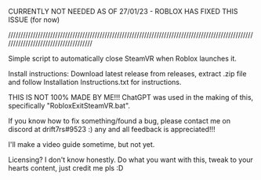 CURRENTLY NOT NEEDED AS OF 27/01/23 - ROBLOX HAS FIXED THIS ISSUE (for now)

/////////////////////////////////////////////////////////////////////////////////////////////////////////////////////////////////////

Simple script to automatically close SteamVR when Roblox launches it. 

Install instructions: Download latest release from releases, extract .zip file and follow Installation Instructions.txt for instructions.

THIS IS NOT 100% MADE BY ME!!!
ChatGPT was used in the making of this, specifically "RobloxExitSteamVR.bat". 

If you know how to fix something/found a bug, please contact me on discord at drift7rs#9523 :) any and all feedback is appreciated!!! 

I'll make a video guide sometime, but not yet. 

Licensing? I don't know honestly. Do what you want with this, tweak to your hearts content, just credit me pls :D 
